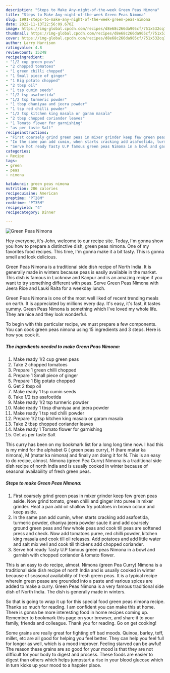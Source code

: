 ```yaml
---
description: "Steps to Make Any-night-of-the-week Green Peas Nimona"
title: "Steps to Make Any-night-of-the-week Green Peas Nimona"
slug: 1991-steps-to-make-any-night-of-the-week-green-peas-nimona
date: 2022-11-13T22:56:09.670Z
image: https://img-global.cpcdn.com/recipes/d8e68c266da905cf/751x532cq70/green-peas-nimona-recipe-main-photo.jpg
thumbnail: https://img-global.cpcdn.com/recipes/d8e68c266da905cf/751x532cq70/green-peas-nimona-recipe-main-photo.jpg
cover: https://img-global.cpcdn.com/recipes/d8e68c266da905cf/751x532cq70/green-peas-nimona-recipe-main-photo.jpg
author: Larry Harrison
ratingvalue: 4.8
reviewcount: 15248
recipeingredient:
- "1/2 cup green peas"
- "2 chopped tomatoes"
- "1 green chilli chopped"
- "1 Small piece of ginger"
- "1 Big potato chopped"
- "2 tbsp oil"
- "1 tsp cumin seeds"
- "1/2 tsp asafoetida"
- "1/2 tsp turmeric powder"
- "1 tbsp dhaniyaa and jeera powder"
- "1 tsp red chilli powder"
- "1/2 tsp kitchen king masala or garam masala"
- "2 tbsp chopped coriander leaves"
- "1 Tomato flower for garnishing"
- "as per taste Salt"
recipeinstructions:
- "First coarsely grind green peas in mixer grinder keep few green peas aside. Now grind tomato, green chilli and ginger into puree in mixer grinder. Heat a pan add oil shallow fry potatoes in brown colour and keep aside."
- "In the same pan add cumin, when starts cracking add asafoetida, turmeric powder, dhaniya jeera powder saute it and add coarsely ground green peas and few whole peas and cook till peas are softened press and check. Now add tomatoes puree, red chilli powder, kitchen king masala and cook till oil releases. Add potatoes and add little water and salt mix well and cook till thickens add chopped coriander."
- "Serve hot ready Tasty U.P famous green peas Nimona in a bowl and garnish with chopped coriander &amp; tomato flower."
categories:
- Recipe
tags:
- green
- peas
- nimona

katakunci: green peas nimona 
nutrition: 286 calories
recipecuisine: American
preptime: "PT28M"
cooktime: "PT35M"
recipeyield: "4"
recipecategory: Dinner

---
```



![Green Peas Nimona](https://img-global.cpcdn.com/recipes/d8e68c266da905cf/751x532cq70/green-peas-nimona-recipe-main-photo.jpg)

Hey everyone, it's John, welcome to our recipe site. Today, I'm gonna show you how to prepare a distinctive dish, green peas nimona. One of my favorites food recipes. This time, I'm gonna make it a bit tasty. This is gonna smell and look delicious.

Green Peas Nimona is a traditional side dish recipe of North India. It is generally made in winters because peas is easily available in the market. This dish is famous in Lucknow and Kanpur and is an amazing recipe if you want to try something different with peas. Serve Green Peas Nimona with Jeera Rice and Lauki Raita for a weekday lunch.

Green Peas Nimona is one of the most well liked of recent trending meals on earth. It is appreciated by millions every day. It's easy, it's fast, it tastes yummy. Green Peas Nimona is something which I've loved my whole life. They are nice and they look wonderful.


To begin with this particular recipe, we must prepare a few components. You can cook green peas nimona using 15 ingredients and 3 steps. Here is how you cook it.

<!--inarticleads1-->

##### The ingredients needed to make Green Peas Nimona:

1. Make ready 1/2 cup green peas
1. Take 2 chopped tomatoes
1. Prepare 1 green chilli chopped
1. Prepare 1 Small piece of ginger
1. Prepare 1 Big potato chopped
1. Get 2 tbsp oil
1. Make ready 1 tsp cumin seeds
1. Take 1/2 tsp asafoetida
1. Make ready 1/2 tsp turmeric powder
1. Make ready 1 tbsp dhaniyaa and jeera powder
1. Make ready 1 tsp red chilli powder
1. Prepare 1/2 tsp kitchen king masala or garam masala
1. Take 2 tbsp chopped coriander leaves
1. Make ready 1 Tomato flower for garnishing
1. Get as per taste Salt


This curry has been on my bookmark list for a long long time now. I had this is my mind for the alphabet G ( green peas curry), H (hare matar ka nimona), M (matar ka nimona) and finally am doing it for N. This is an easy to do recipe, almost. Nimona (green Pea Curry) Nimona is a traditional side dish recipe of north India and is usually cooked in winter because of seasonal availability of fresh green peas. 

<!--inarticleads2-->

##### Steps to make Green Peas Nimona:

1. First coarsely grind green peas in mixer grinder keep few green peas aside. Now grind tomato, green chilli and ginger into puree in mixer grinder. Heat a pan add oil shallow fry potatoes in brown colour and keep aside.
1. In the same pan add cumin, when starts cracking add asafoetida, turmeric powder, dhaniya jeera powder saute it and add coarsely ground green peas and few whole peas and cook till peas are softened press and check. Now add tomatoes puree, red chilli powder, kitchen king masala and cook till oil releases. Add potatoes and add little water and salt mix well and cook till thickens add chopped coriander.
1. Serve hot ready Tasty U.P famous green peas Nimona in a bowl and garnish with chopped coriander &amp; tomato flower.


This is an easy to do recipe, almost. Nimona (green Pea Curry) Nimona is a traditional side dish recipe of north India and is usually cooked in winter because of seasonal availability of fresh green peas. It is a typical recipe wherein green pease are grounded into a paste and various spices are added to make a curry. Green Peas Nimona is a very famous traditional side dish of North India. The dish is generally made in winters. 

So that is going to wrap it up for this special food green peas nimona recipe. Thanks so much for reading. I am confident you can make this at home. There is gonna be more interesting food in home recipes coming up. Remember to bookmark this page on your browser, and share it to your family, friends and colleague. Thank you for reading. Go on get cooking!

Some grains are really great for fighting off bad moods. Quinoa, barley, teff, millet, etc are all good for helping you feel better. They can help you feel full for longer as well, which is a mood improver. Feeling starved can be awful! The reason these grains are so good for your mood is that they are not difficult for your body to digest and process. These foods are easier to digest than others which helps jumpstart a rise in your blood glucose which in turn kicks up your mood to a happier place.
